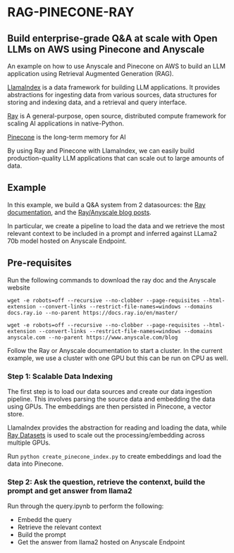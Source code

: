 # RAG-PINECONE-RAY

## Build enterprise-grade Q&A at scale with Open LLMs on AWS using Pinecone and Anyscale
An example on how to use Anyscale and Pinecone on AWS to build an LLM application using Retrieval Augmented Generation (RAG).

[LlamaIndex](https://gpt-index.readthedocs.io/en/latest/) is a data framework for building LLM applications. It provides abstractions for ingesting data from various sources, data structures for storing and indexing data, and a retrieval and query interface.

[Ray](https://docs.ray.io/en/latest/) is A general-purpose, open source, distributed compute framework for scaling AI applications in native-Python.

[Pinecone](http://pinecone.io) is the long-term memory for AI

By using Ray and Pinecone with LlamaIndex, we can easily build production-quality LLM applications that can scale out to large amounts of data. 


## Example

In this example, we build a Q&A system from 2 datasources: the [Ray documentation](https://docs.ray.io/en/master/), and the [Ray/Anyscale blog posts](https://www.anyscale.com/blog). 

In particular, we create a pipeline to load the data and we retrieve the most relevant context to be included in a prompt and inferred against LLama2 70b model hosted on Anyscale Endpoint.

## Pre-requisites
Run the following commands to download the ray doc and the Anyscale website

`wget -e robots=off --recursive --no-clobber --page-requisites --html-extension --convert-links --restrict-file-names=windows --domains docs.ray.io --no-parent https://docs.ray.io/en/master/`

`wget -e robots=off --recursive --no-clobber --page-requisites --html-extension --convert-links --restrict-file-names=windows --domains anyscale.com --no-parent https://www.anyscale.com/blog`

Follow the Ray or Anyscale documentation to start a cluster. In the current example, we use a cluster with one GPU but this can be run on CPU as well.

### Step 1: Scalable Data Indexing

The first step is to load our data sources and create our data ingestion pipeline. This involves parsing the source data and embedding the data using GPUs. The embeddings are then persisted in Pinecone, a vector store.

LlamaIndex provides the abstraction for reading and loading the data, while [Ray Datasets](https://docs.ray.io/en/master/data/data.html) is used to scale out the processing/embedding across multiple GPUs.

Run `python create_pinecone_index.py` to create embeddings and load the data into Pinecone.

### Step 2: Ask the question, retrieve the contenxt, build the prompt and get answer from llama2

Run through the query.ipynb to perform the following:
- Embedd the query
- Retrieve the relevant context
- Build the prompt
- Get the answer from llama2 hosted on Anyscale Endpoint


